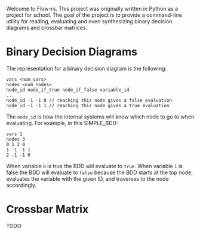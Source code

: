 Welcome to Flow-rs. This project was originally written in Python as a project for school. The
goal of the project is to provide a command-line utility for reading, evaluating and even 
synthesizing binary decision diagrams and crossbar matrices.

# Binary Decision Diagrams
The representation for a binary decision diagram is the following:
```
vars <num_vars>
nodes <num_nodes>
node_id node_if_true node_if_false variable_id
...
node_id -1 -1 0 // reaching this node gives a false evaluation
node_id -1 -1 1 // reaching this node gives a true evaluation
```
The `node_id` is how the internal systems will know which node to go to when evaluating. For 
example, in this SIMPLE_BDD:
```
vars 1
nodes 3
0 1 2 0
1 -1 -1 1
2 -1 -1 0
```
When variable `0` is true the BDD will evaluate to `true`. When variable `1` is false the BDD 
will evaluate to `false` because the BDD starts at the top node, evaluates the variable with the 
given ID, and traverses to the node accordingly.

# Crossbar Matrix
TODO
